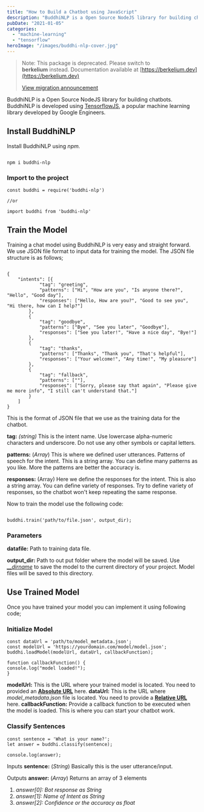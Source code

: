 ```yaml
---
title: "How to Build a Chatbot using JavaScript"
description: "BuddhiNLP is a Open Source NodeJS library for building chatbots."
pubDate: "2021-01-05"
categories: 
  - "machine-learning"
  - "tensorflow"
heroImage: "/images/buddhi-nlp-cover.jpg"
---
```


> Note: This package is deprecated. Please switch to **berkelium** instead. Documentation available at [https://berkelium.dev](https://berkelium.dev)
> 
> [View migration announcement](https://www.buddhilive.com/2022/05/launching-berkeliumlabs-opensource-machine-learning-projects.html)

BuddhiNLP is a Open Source NodeJS library for building chatbots. BuddhiNLP is developed using [TensorflowJS](https://www.tensorflow.org/js/), a popular machine learning library developed by Google Engineers.

## Install BuddhiNLP

Install BuddhiNLP using _npm._

```

npm i buddhi-nlp
```

### Import to the project

```
const buddhi = require('buddhi-nlp')

//or

import buddhi from 'buddhi-nlp'
```

## Train the Model

Training a chat model using BuddhiNLP is very easy and straight forward. We use JSON file format to input data for training the model. The JSON file structure is as follows;

```

{
    "intents": [{
            "tag": "greeting",
            "patterns": ["Hi", "How are you", "Is anyone there?", "Hello", "Good day"],
            "responses": ["Hello, How are you?", "Good to see you", "Hi there, how can I help?"]
        },
        {
            "tag": "goodbye",
            "patterns": ["Bye", "See you later", "Goodbye"],
            "responses": ["See you later!", "Have a nice day", "Bye!"]
        },
        {
            "tag": "thanks",
            "patterns": ["Thanks", "Thank you", "That's helpful"],
            "responses": ["Your welcome!", "Any time!", "My pleasure"]
        },
        {
            "tag": "fallback",
            "patterns": [""],
            "responses": ["Sorry, please say that again", "Please give me more info", "I still can't understand that."]
        }
    ]
}
```

This is the format of JSON file that we use as the training data for the chatbot.

**tag:** _(string)_ This is the intent name. Use lowercase alpha-numeric characters and underscore. Do not use any other symbols or capital letters.

**patterns:** (_Array<string>_) This is where we defined user utterances. Patterns of speech for the intent. This is a string array. You can define many patterns as you like. More the patterns are better the accuracy is.

**responses:** (Array<string>) Here we define the responses for the intent. This is also a string array. You can define variety of responses. Try to define variety of responses, so the chatbot won't keep repeating the same response.

Now to train the model use the following code:

```

buddhi.train('path/to/file.json', output_dir);
```

### Parameters

**datafile:** Path to training data file.

**output\_dir:** Path to out put folder where the model will be saved. Use _[\_\_dirname](https://nodejs.org/api/modules.html#modules_dirname)_ to save the model to the current directory of your project. Model files will be saved to this directory.

## Use Trained Model

Once you have trained your model you can implement it using following code;

### Initialize Model

```
const dataUrl = 'path/to/model_metadata.json';
const modelUrl = 'https://yourdomain.com/model/model.json';
buddhi.loadModel(modelUrl, dataUrl, callbackFunction);

function callbackFunction() {
console.log("model loaded!");
}
```

**modelUrl:** This is the URL where your trained model is located. You need to provided an **[Absolute URL](https://www.9thwonder.com/blog/the-difference-between-absolute-and-relative-urls-in-website-development)** here. **dataUrl:** This is the URL where _model\_metadata.json_ file is located. You need to provide a **[Relative URL](https://www.9thwonder.com/blog/the-difference-between-absolute-and-relative-urls-in-website-development)** here. **callbackFunction:** Provide a callback function to be executed when the model is loaded. This is where you can start your chatbot work.

### Classify Sentences

```
const sentence = 'What is your name?';
let answer = buddhi.classify(sentence);

console.log(answer);
```

Inputs **sentence:** (_String_) Basically this is the user utterance/input.

Outputs **answer:** (_Array<any>_) Returns an array of 3 elements

1. _answer\[0\]: Bot response as String_
2. _answer\[1\]: Name of Intent as String_
3. _answer\[2\]: Confidence or the accuracy as float_
